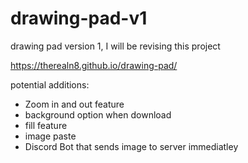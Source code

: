 # drawing-pad-v1
drawing pad version 1, I will be revising this project

https://therealn8.github.io/drawing-pad/

potential additions:
- Zoom in and out feature
- background option when download
- fill feature 
- image paste 
- Discord Bot that sends image to server immediatley
